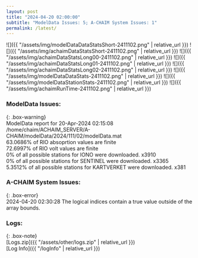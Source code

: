 ```yaml
---
layout: post
title: "2024-04-20 02:00:00"
subtitle: "ModelData Issues: 5; A-CHAIM System Issues: 1"
permalink: /latest/
---
```


![]({{ "/assets/img/modelDataDataStatsShort-2411102.png" | relative_url }})
![]({{ "/assets/img/achaimDataStatsShort-2411102.png" | relative_url }})
![]({{ "/assets/img/achaimDataStatsLong00-2411102.png" | relative_url }})
![]({{ "/assets/img/achaimDataStatsLong01-2411102.png" | relative_url }})
![]({{ "/assets/img/achaimDataStatsLong02-2411102.png" | relative_url }})
![]({{ "/assets/img/modelDataDataStats-2411102.png" | relative_url }})
![]({{ "/assets/img/modelDataStationStats-2411102.png" | relative_url }})
![]({{ "/assets/img/achaimRunTime-2411102.png" | relative_url }})


### ModelData Issues:  
  
{: .box-warning}  
 ModelData report for 20-Apr-2024 02:15:08   
 /home/chaim/ACHAIM_SERVER/A-CHAIM/modelData/2024/111/02/modelData.mat   
 63.0686% of RIO absoprtion values are finite   
 72.6997% of RIO volt values are finite   
 0% of all possible stations for IONO were downloaded. x3910   
 0% of all possible stations for SENTINEL were downloaded. x3365   
 5.3512% of all possible stations for KARTVERKET were downloaded. x381   
  
### A-CHAIM System Issues:  
  
{: .box-error}  
2024-04-20 02:30:28 The logical indices contain a true value outside of the array bounds.  

### Logs:  
  
{: .box-note}  
[Logs.zip]({{ "/assets/other/logs.zip" | relative_url }})  
[Log Info]({{ "/logInfo" | relative_url }})  
